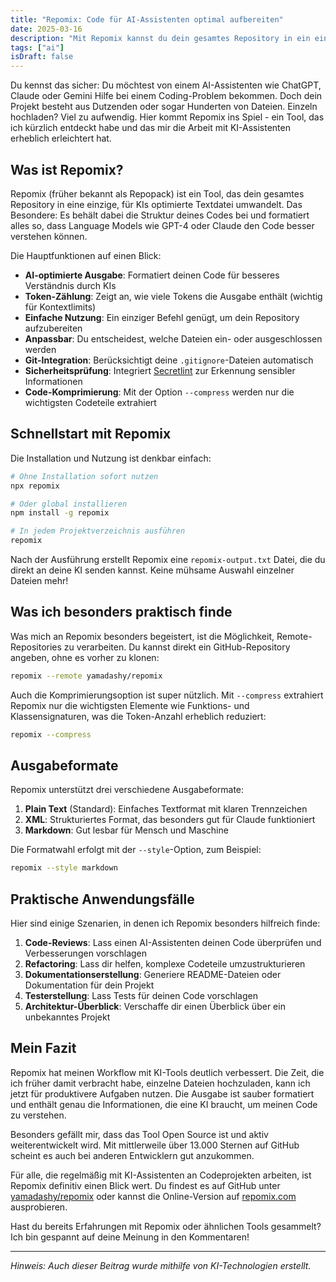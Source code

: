 ```yaml
---
title: "Repomix: Code für AI-Assistenten optimal aufbereiten"
date: 2025-03-16
description: "Mit Repomix kannst du dein gesamtes Repository in ein einziges, AI-freundliches Format umwandeln - perfekt für die Zusammenarbeit mit KI-Tools wie ChatGPT, Claude oder Gemini."
tags: ["ai"]
isDraft: false
---
```


Du kennst das sicher: Du möchtest von einem AI-Assistenten wie ChatGPT, Claude oder Gemini Hilfe bei einem Coding-Problem bekommen. Doch dein Projekt besteht aus Dutzenden oder sogar Hunderten von Dateien. Einzeln hochladen? Viel zu aufwendig. Hier kommt Repomix ins Spiel - ein Tool, das ich kürzlich entdeckt habe und das mir die Arbeit mit KI-Assistenten erheblich erleichtert hat.

## Was ist Repomix?

Repomix (früher bekannt als Repopack) ist ein Tool, das dein gesamtes Repository in eine einzige, für KIs optimierte Textdatei umwandelt. Das Besondere: Es behält dabei die Struktur deines Codes bei und formatiert alles so, dass Language Models wie GPT-4 oder Claude den Code besser verstehen können.

Die Hauptfunktionen auf einen Blick:

- **AI-optimierte Ausgabe**: Formatiert deinen Code für besseres Verständnis durch KIs
- **Token-Zählung**: Zeigt an, wie viele Tokens die Ausgabe enthält (wichtig für Kontextlimits)
- **Einfache Nutzung**: Ein einziger Befehl genügt, um dein Repository aufzubereiten
- **Anpassbar**: Du entscheidest, welche Dateien ein- oder ausgeschlossen werden
- **Git-Integration**: Berücksichtigt deine `.gitignore`-Dateien automatisch
- **Sicherheitsprüfung**: Integriert [Secretlint](https://github.com/secretlint/secretlint) zur Erkennung sensibler Informationen
- **Code-Komprimierung**: Mit der Option `--compress` werden nur die wichtigsten Codeteile extrahiert

## Schnellstart mit Repomix

Die Installation und Nutzung ist denkbar einfach:

```bash
# Ohne Installation sofort nutzen
npx repomix

# Oder global installieren
npm install -g repomix

# In jedem Projektverzeichnis ausführen
repomix
```

Nach der Ausführung erstellt Repomix eine `repomix-output.txt` Datei, die du direkt an deine KI senden kannst. Keine mühsame Auswahl einzelner Dateien mehr!

## Was ich besonders praktisch finde

Was mich an Repomix besonders begeistert, ist die Möglichkeit, Remote-Repositories zu verarbeiten. Du kannst direkt ein GitHub-Repository angeben, ohne es vorher zu klonen:

```bash
repomix --remote yamadashy/repomix
```

Auch die Komprimierungsoption ist super nützlich. Mit `--compress` extrahiert Repomix nur die wichtigsten Elemente wie Funktions- und Klassensignaturen, was die Token-Anzahl erheblich reduziert:

```bash
repomix --compress
```

## Ausgabeformate

Repomix unterstützt drei verschiedene Ausgabeformate:

1. **Plain Text** (Standard): Einfaches Textformat mit klaren Trennzeichen
2. **XML**: Strukturiertes Format, das besonders gut für Claude funktioniert
3. **Markdown**: Gut lesbar für Mensch und Maschine

Die Formatwahl erfolgt mit der `--style`-Option, zum Beispiel:

```bash
repomix --style markdown
```

## Praktische Anwendungsfälle

Hier sind einige Szenarien, in denen ich Repomix besonders hilfreich finde:

1. **Code-Reviews**: Lass einen AI-Assistenten deinen Code überprüfen und Verbesserungen vorschlagen
2. **Refactoring**: Lass dir helfen, komplexe Codeteile umzustrukturieren
3. **Dokumentationserstellung**: Generiere README-Dateien oder Dokumentation für dein Projekt
4. **Testerstellung**: Lass Tests für deinen Code vorschlagen
5. **Architektur-Überblick**: Verschaffe dir einen Überblick über ein unbekanntes Projekt

## Mein Fazit

Repomix hat meinen Workflow mit KI-Tools deutlich verbessert. Die Zeit, die ich früher damit verbracht habe, einzelne Dateien hochzuladen, kann ich jetzt für produktivere Aufgaben nutzen. Die Ausgabe ist sauber formatiert und enthält genau die Informationen, die eine KI braucht, um meinen Code zu verstehen.

Besonders gefällt mir, dass das Tool Open Source ist und aktiv weiterentwickelt wird. Mit mittlerweile über 13.000 Sternen auf GitHub scheint es auch bei anderen Entwicklern gut anzukommen.

Für alle, die regelmäßig mit KI-Assistenten an Codeprojekten arbeiten, ist Repomix definitiv einen Blick wert. Du findest es auf GitHub unter [yamadashy/repomix](https://github.com/yamadashy/repomix) oder kannst die Online-Version auf [repomix.com](https://repomix.com) ausprobieren.

Hast du bereits Erfahrungen mit Repomix oder ähnlichen Tools gesammelt? Ich bin gespannt auf deine Meinung in den Kommentaren!

---

_Hinweis: Auch dieser Beitrag wurde mithilfe von KI-Technologien erstellt._
